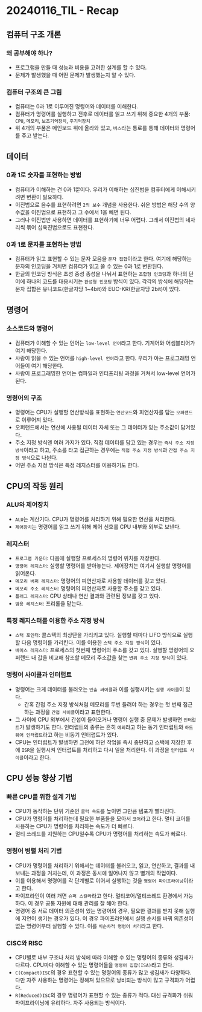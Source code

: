 # 20240116_TIL - Recap

## 컴퓨터 구조 개론

### 왜 공부해야 하나?

- 프로그램을 만들 때 성능과 비용을 고려한 설계를 할 수 있다.
- 문제가 발생했을 때 어떤 문제가 발생했는지 알 수 있다.

### 컴퓨터 구조의 큰 그림

- 컴퓨터는 0과 1로 이루어진 명령어와 데이터를 이해한다.
- 컴퓨터가 명령어를 실행하고 전후로 데이터를 읽고 쓰기 위해 중요한 4개의 부품: `CPU`, `메모리`, `보조기억장치`, `주기억장치`
- 위 4개의 부품은 메인보드 위에 올라와 있고, `버스`라는 통로를 통해 데이터와 명령어를 주고 받는다.

## 데이터

### 0과 1로 숫자를 표현하는 방법

- 컴퓨터가 이해하는 건 0과 1뿐이다. 우리가 이해하는 십진법을 컴퓨터에게 이해시키려면 변환이 필요하다.
- 이진법으로 음수를 표현하려면 `2의 보수` 개념을 사용한다. 쉬운 방법은 해당 수의 양수값을 이진법으로 표현하고 그 수에서 1을 빼면 된다.
- 그러나 이진법만 사용하면 데이터를 표현하기에 너무 어렵다. 그래서 이진법의 네자리씩 묶어 십육진법으로도 표현한다.

### 0과 1로 문자를 표현하는 방법

- 컴퓨터가 읽고 표현할 수 있는 문자 모음을 `문자 집합`이라고 한다. 여기에 해당하는 문자의 인코딩을 거치면 컴퓨터가 읽고 쓸 수 있는 0과 1로 변환된다.
- 한글의 인코딩 방식은 초성 중성 종성을 나눠서 표현하는 `조합형 인코딩`과 하나의 단어에 하나의 코드를 대응시키는 `완성형 인코딩` 방식이 있다. 각각의 방식에 해당하는 문자 집합은 유니코드(한글자당 1~4bit)와 EUC-KR(한글자당 2bit)이 있다.

## 명령어

### 소스코드와 명령어

- 컴퓨터가 이해할 수 있는 언어는 `low-level 언어`라고 한다. 기계어와 어셈블리어가 여기 해당한다.
- 사람이 읽을 수 있는 언어를 `high-level 언어`라고 한다. 우리가 아는 프로그래밍 언어들이 여기 해당한다.
- 사람이 프로그래밍한 언어는 컴파일과 인터프리팅 과정을 거쳐서 low-level 언어가 된다.

### 명령어의 구조

- 명령어는 CPU가 실행할 연산방식을 표현하는 `연산코드`와 피연산자를 담는 `오퍼랜드`로 이루어져 있다.
- 오퍼랜드에서는 연산에 사용될 데이터 자체 또는 그 데이터가 있는 주소값이 담겨있다.
- 주소 지정 방식엔 여러 가지가 있다. 직접 데이터를 담고 있는 경우는 `즉시 주소 지정 방식`이라고 하고, 주소를 타고 접근하는 경우에는 `직접 주소 지정 방식`과 `간접 주소 지정 방식`으로 나뉜다.
- 어떤 주소 지정 방식은 특정 레지스터를 이용하기도 한다.

## CPU의 작동 원리

### ALU와 제어장치

- `ALU`는 계산기다. CPU가 명령어를 처리하기 위해 필요한 연산을 처리한다.
- `제어장치`는 명령어를 읽고 쓰기 위해 제어 신호를 CPU 내부와 외부로 보낸다.

### 레지스터

- `프로그램 카운터`: 다음에 실행할 프로세스의 명령어 위치를 저장한다.
- `명령어 레지스터`: 실행할 명령어를 받아놓는다. 제어장치는 여기서 실행할 명령어를 읽어온다.
- `메모리 버퍼 레지스터`: 명령어의 피연산자로 사용할 데이터를 갖고 있다.
- `메모리 주소 레지스터`: 명령어의 피연산자로 사용할 주소를 갖고 있다.
- `플래그 레지스터`: CPU 상태나 연산 결과와 관련된 정보를 갖고 있다.
- `범용 레지스터`: 프리롤을 맡는다.

### 특정 레지스터를 이용한 주소 지정 방식

- `스택 포인터`: 콜스택의 최상단을 가리키고 있다. 실행할 때마다 LIFO 방식으로 실행할 다음 명령어를 가리킨다. 이를 이용한 `스택 주소 지정 방식`이 있다.
- `베이스 레지스터`: 프로세스의 첫번째 명령어의 주소를 갖고 있다. 실행할 명령어의 오퍼랜드 내 값을 비교해 참조할 메모리 주소값을 찾는 `변위 주소 지정 방식`이 있다.

### 명령어 사이클과 인터럽트

- 명령어는 크게 데이터를 불러오는 `인출 싸이클`과 이를 실행시키는 `실행 사이클`이 있다.
    - 간혹 간접 주소 지정 방식처럼 메모리를 두번 들려야 하는 경우는 첫 번째 접근하는 과정을 `간접 사이클`이라고 표현한다.
- 그 사이에 CPU 외부에서 간섭이 들어오거나 명령어 실행 중 문제가 발생하면 `인터럽트`가 발생하기도 한다. 인터럽트의 종류는 흔히 `예외`라고 하는 동기 인터럽트와 `하드웨어 인터럽트`라고 하는 비동기 인터럽트가 있다.
- CPU는 인터럽트가 발생하면 그전에 하던 작업을 즉시 중단하고 스택에 저장한 후에 `ISR`을 실행시켜 인터럽트를 처리하고 다시 일을 처리한다. 이 과정을 `인터럽트 사이클`이라고 한다.

## CPU 성능 향상 기법

### 빠른 CPU를 위한 설계 기법

- CPU가 동작하는 단위 기준인 `클럭 속도`를 높이면 그만큼 템포가 빨라진다.
- CPU가 명령어를 처리하는데 필요한 부품들을 모아서 `코어`라고 한다. 멀티 코어를 사용하는 CPU가 명령어를 처리하는 속도가 더 빠르다.
- 멀티 쓰레드를 지원하는 CPU일수록 CPU가 명령어를 처리하는 속도가 빠르다.

### 명령어 병렬 처리 기법

- CPU가 명령어를 처리하기 위해서는 데이터를 불러오고, 읽고, 연산하고, 결과를 내보내는 과정을 거치는데, 이 과정은 동시에 일어나지 않고 별개의 작업이다.
- 이를 이용해서 명령어를 각 단계별로 이어서 실행하는 것을 `명령어 파이프라이닝`이라고 한다.
- 파이프라인이 여러 개면 `슈퍼 스칼라`라고 한다. 멀티코어/멀티쓰레드 환경에서 가능하다. 이 경우 공통 자원에 대해 관리를 잘 해야 한다.
- 명령어 중 서로 데이터 의존성이 있는 명령어의 경우, 필요한 결과를 받지 못해 실행에 지연이 생기는 경우가 있다. 이 경우 파이프라인에서 실행 순서를 바꿔 의존성이 없는 명령어부터 실행할 수 있다. 이를 `비순차적 명령어 처리`라고 한다.

### CISC와 RISC

- CPU별로 내부 구조나 처리 방식에 따라 이해할 수 있는 명령어의 종류와 생김새가 다르다. CPU마다 이해할 수 있는 명령어들을 `명령어 집합(ISA)`라고 한다.
- `C(Compact)ISC`의 경우 표현할 수 있는 명령어의 종류가 많고 생김새가 다양하다. 다만 자주 사용하는 명령어는 정해져 있으므로 낭비되는 방식이 많고 규격화가 어렵다.
- `R(Reduced)ISC`의 경우 명령어가 표현할 수 있는 종류가 적다. 대신 규격화가 쉬워 파이프라이닝에 유리하다. 자주 사용되는 방식이다.